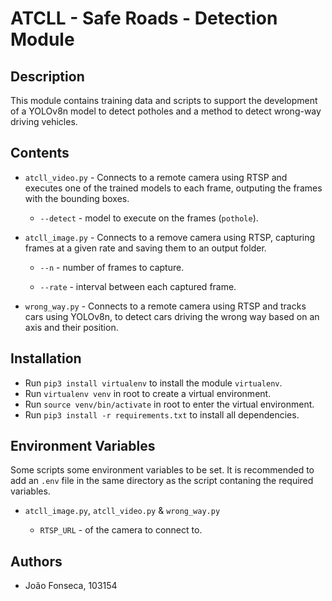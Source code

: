 # ATCLL - Safe Roads - Detection Module

## Description

This module contains training data and scripts to support the development of a YOLOv8n model to detect potholes and a method to detect wrong-way driving vehicles.

## Contents

- `atcll_video.py` - Connects to a remote camera using RTSP and executes one of the trained models to each frame, outputing the frames with the bounding boxes.
  
  - `--detect` - model to execute on the frames (`pothole`).

- `atcll_image.py` - Connects to a remove camera using RTSP, capturing frames at a given rate and saving them to an output folder.
  
  - `--n` - number of frames to capture.
  
  - `--rate` - interval between each captured frame.

- `wrong_way.py` - Connects to a remote camera using RTSP and tracks cars using YOLOv8n, to detect cars driving the wrong way based on an axis and their position.

## Installation

- Run `pip3 install virtualenv` to install the module `virtualenv`.
- Run `virtualenv venv` in root to create a virtual environment.
- Run `source venv/bin/activate` in root to enter the virtual environment.
- Run `pip3 install -r requirements.txt` to install all dependencies.

## Environment Variables

Some scripts some environment variables to be set. It is recommended to add an `.env` file in the same directory as the script contaning the required variables.

- `atcll_image.py`, `atcll_video.py` & `wrong_way.py`
  
  - `RTSP_URL` - of the camera to connect to.

## Authors

- João Fonseca, 103154
